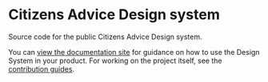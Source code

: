 # Citizens Advice Design system

Source code for the public Citizens Advice Design system.

You can [view the documentation site](https://citizens-advice-design-system.netlify.app/) for guidance on how to use the Design System in your product. For working on the project itself, see the [contribution guides](CONTRIBUTING.md).
